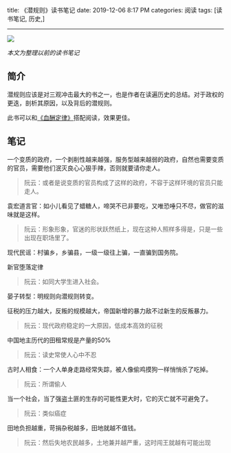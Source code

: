 title: 《潜规则》读书笔记
date: 2019-12-06 8:17 PM
categories: 阅读
tags: [读书笔记, 历史,]

---

![](http://image.runjf.com/mweb/2019-12-07-15756868332950.jpg)

*本文为整理以前的读书笔记*

## 简介
潜规则应该是对三观冲击最大的书之一，也是作者在读遍历史的总结。对于政权的更迭，剖析其原因，以及背后的潜规则。

此书可以和[《血酬定律》](https://book.douban.com/subject/3640150/)搭配阅读，效果更佳。

<!--more-->

## 笔记
一个变质的政府，一个剥削性越来越强，服务型越来越弱的政府，自然也需要变质的官员，需要他们泯灭良心心狠手辣，否则就要请你走人。
>阮云：或者是说变质的官员构成了这样的政府，不容于这样环境的官员只能走人。

袁宏道言官：如小儿看见了蜡糖人，啼哭不已非要吃，又唯恐唾只不尽，做官的滋味就是这样。
>阮云：形象形象，官迷的形状跃然纸上，现在这种人照样多得是，只是一些出现在职场里了。

现代民谣：村骗乡，乡骗县，一级一级往上骗，一直骗到国务院。

新官堕落定律
>阮云：如同大学生进入社会。

晏子转型：明规则向潜规则转变。

征税的压力越大，反叛的规模越大，帝国新增的暴力敌不过新生的反叛暴力。
>阮云：现代政府稳定的一大原因，低成本高效的征税

中国地主历代的田租常规是产量的50%
>阮云：读史常使人心中不忍

古时人相食：一个人单身走路经常失踪，被人像偷鸡摸狗一样悄悄杀了吃掉。
>阮云：所谓偷人

当一个社会，当了强盗土匪的生存的可能性更大时，它的灭亡就不可避免了。
>阮云：类似癌症

田地负担越重，苛捐杂税越多，田地就越不值钱。
>阮云：然后失地农民越多，土地兼并越严重，这时闯王就越有可能出现
																																																																			